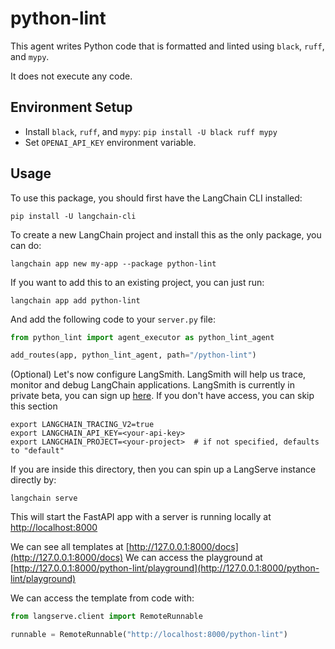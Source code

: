 # python-lint

This agent writes Python code that is formatted and linted using `black`, `ruff`, and `mypy`. 

It does not execute any code.

## Environment Setup

- Install `black`, `ruff`, and `mypy`: `pip install -U black ruff mypy`
- Set `OPENAI_API_KEY` environment variable.

## Usage

To use this package, you should first have the LangChain CLI installed:

```shell
pip install -U langchain-cli
```

To create a new LangChain project and install this as the only package, you can do:

```shell
langchain app new my-app --package python-lint
```

If you want to add this to an existing project, you can just run:

```shell
langchain app add python-lint
```

And add the following code to your `server.py` file:
```python
from python_lint import agent_executor as python_lint_agent

add_routes(app, python_lint_agent, path="/python-lint")
```

(Optional) Let's now configure LangSmith. 
LangSmith will help us trace, monitor and debug LangChain applications. 
LangSmith is currently in private beta, you can sign up [here](https://smith.langchain.com/). 
If you don't have access, you can skip this section


```shell
export LANGCHAIN_TRACING_V2=true
export LANGCHAIN_API_KEY=<your-api-key>
export LANGCHAIN_PROJECT=<your-project>  # if not specified, defaults to "default"
```

If you are inside this directory, then you can spin up a LangServe instance directly by:

```shell
langchain serve
```

This will start the FastAPI app with a server is running locally at 
[http://localhost:8000](http://localhost:8000)

We can see all templates at [http://127.0.0.1:8000/docs](http://127.0.0.1:8000/docs)
We can access the playground at [http://127.0.0.1:8000/python-lint/playground](http://127.0.0.1:8000/python-lint/playground)  

We can access the template from code with:

```python
from langserve.client import RemoteRunnable

runnable = RemoteRunnable("http://localhost:8000/python-lint")
```
